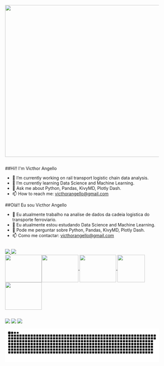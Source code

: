 <div>
  <img align="center" height="498" width="996" src="https://c.tenor.com/YG_Jz4QQFNIAAAAC/pixel-art-room.gif"/>
</div>

##

##Hi!! I'm Victhor Angello

- 🔭 I’m currently working on rail transport logistic chain data analysis.
- 🌱 I’m currently learning Data Science and Machine Learning.
- 💬 Ask me about Python, Pandas, KivyMD, Plotly Dash.
- 📫 How to reach me: victhorangello@gmail.com

##Olá!! Eu sou Victhor Angello

- 🔭 Eu atualmente trabalho na analise de dados da cadeia logistica do transporte ferroviario.
- 🌱 Eu atualmente estou estudando Data Science and Machine Learning.
- 💬 Pode me perguntar sobre Python, Pandas, KivyMD, Plotly Dash.
- 📫 Como me contactar: victhorangello@gmail.com

##

<div>
  <a href="https://github.com/VicthorAngello">
  <img heigth="180em" src="https://github-readme-stats.vercel.app/api?username=victhorangello&show_icons=true&theme=monokai"/>
  <img heigth="180em" src="https://github-readme-stats.vercel.app/api/top-langs/?username=victhorangello&layout=compact&theme=monokai"/>
</div>

<div style="display: inline_block">
  <img align="center" height="90" width="120" src="https://cdn.jsdelivr.net/gh/devicons/devicon/icons/python/python-original.svg">
  <img align="center" height="90" width="120" src="https://cdn.jsdelivr.net/gh/devicons/devicon/icons/pandas/pandas-original.svg">
  <img align="center" height="90" width="90"  src="https://kivymd.readthedocs.io/en/latest/_static/logo-kivymd.png">
  <img align="left" height="90" width="120" src="https://dash.plotly.com/assets/images/Logo_light.svg">
  <img align="center" height="90" width="120" src="https://cdn.jsdelivr.net/gh/devicons/devicon/icons/docker/docker-original.svg">
</div>

##

<div>
  <a href="https://www.instagram.com/Victhorangello" target="_blank"><img src="https://img.shields.io/badge/Instagram-E4405F?style=for-the-badge&logo=instagram&logoColor=white" target="_blank"></a>
  <a href="https://www.linkedin.com/in/victhor-angello-91b42332/" target="_blank"><img src="https://img.shields.io/badge/LinkedIn-0077B5?style=for-the-badge&logo=linkedin&logoColor=white" target="_blank"></a>  
  <a href="mailto:victhorangello@gmail.com" target="_blank"><img src="https://img.shields.io/badge/Gmail-D14836?style=for-the-badge&logo=gmail&logoColor=white" target="_blank"></a>    
</div>

  
![Snake animation](https://github.com/VicthorAngello/VicthorAngello/blob/output/github-contribution-grid-snake.svg)
